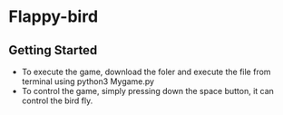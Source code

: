 # Flappy-bird

## Getting Started
- To execute the game, download the foler and execute the file from terminal using python3 Mygame.py
- To control the game, simply pressing down the space button, it can control the bird fly.
